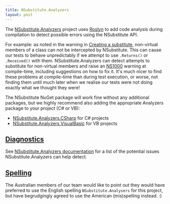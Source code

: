 ```yaml
---
title: NSubstitute.Analyzers
layout: post
---
```


The [NSubstitute.Analyzers](https://github.com/nsubstitute/NSubstitute.Analyzers) project uses [Roslyn](https://docs.microsoft.com/en-us/visualstudio/extensibility/dotnet-compiler-platform-roslyn-extensibility) to add code analysis during compilation to detect possible errors using the NSubstitute API.

For example: as noted in the warning in [Creating a substitute](/help/creating-a-substitute/), non-virtual members of a class can not be intercepted by NSubstitute. This can cause our tests to behave unpredictably if we attempt to use `.Returns()` or `.Received()` with them. NSubstitute.Analyzers can detect attempts to substitute for non-virtual members and raise an [NS1000](https://github.com/nsubstitute/NSubstitute.Analyzers/blob/dev/documentation/rules/NS1000.md) warning at compile-time, including suggestions on how to fix it. It's much nicer to find these problems at compile-time than during test execution, or worse, not finding them until much later when we realise our tests were not doing exactly what we thought they were!

The NSubstitute NuGet package will work fine without any additional packages, but we highly recommend also adding the appropriate Analyzers package to your project (C# or VB):

* [NSubstitute.Analyzers.CSharp](https://www.nuget.org/packages/NSubstitute.Analyzers.CSharp/) for C# projects
* [NSubstitute.Analyzers.VisualBasic](https://www.nuget.org/packages/NSubstitute.Analyzers.VisualBasic/) for VB projects

## [Diagnostics](#diagnostics)

See [NSubstitute.Analyzers documentation](https://github.com/nsubstitute/NSubstitute.Analyzers/tree/dev/documentation) for a list of the potential issues NSubstitute.Analyzers can help detect.

## [Spelling](#spelling)

The Australian members of our team would like to point out they would have preferred to use the English spelling `NSubstitute.Analysers` for this project, but have begrudgingly agreed to use the American (mis)spelling instead. :)
